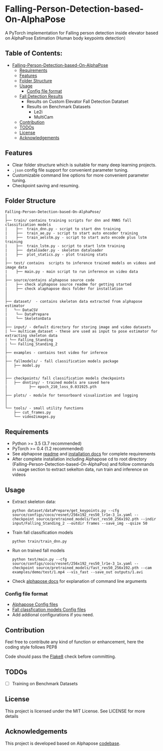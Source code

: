 # Falling-Person-Detection-based-On-AlphaPose
A PyTorch implementation for Falling person detection inside elevator based on AlphaPose Estimation (Human body keypoints detection)

<!-- @import "[TOC]" {cmd="toc" depthFrom=1 depthTo=6 orderedList=false} -->

<!-- code_chunk_output -->
## Table of Contents:
* [Falling-Person-Detection-based-On-AlphaPose](#Falling-Person-Detection-based-On-AlphaPose)
	* [Requirements](#requirements)
	* [Features](#features)
	* [Folder Structure](#folder-structure)
	* [Usage](#usage)
		* [Config file format](#config-file-format)
    * [Fall Detection Results](#Inference)
      * Results on Custom Elevator Fall Detection Datatset
      * Results on Benchmark Datasets 
        * Le2i
        * MultiCam
    * [Contribution](#contribution)
    * [TODOs](#todos)
    * [License](#license)
    * [Acknowledgements](#acknowledgements)

<!-- /code_chunk_output -->


## Features
* Clear folder structure which is suitable for many deep learning projects.
* `.json` config file support for convenient parameter tuning.
* Customizable command line options for more convenient parameter tuning.
* Checkpoint saving and resuming.

## Folder Structure
  ```
  Falling-Person-Detection-based-On-AlphaPose/
  │
  ├── train/ contains training scripts for dnn and RNNS fall classification models
  |    ├──  train_dnn.py - script to start dnn training
  |    ├──  train_ae.py - script to start auto encoder training
  |    ├──  train_aelstm.py - script to start auto encode plus lstm training
  |    ├──  train_lstm.py - script to start lstm training
  |    ├──  dataloader.py - skeleton dataloader
  |    ├──  plot_statics.py - plot training stats 
  |
  ├── test/ contains  scripts to inference trained models on videos and image data
  |    ├── main.py - main script to run inference on video data
  |
  ├── source/contains alphapose source code  
  |    ├── check alphapose source readme for getting started
  |    ├── check alaphapose docs folder for installation 
  │
  │
  ├── dataset/  - contains skeleton data extracted from alphapose estimator 
  │   └── DataCSV
  |    └── DataPrepare 
  |    └── SkeletonData
  │
  ├── input/ - default directory for storing image and video datasets
  |	└── multicam_dataset - these are used as input to pose estimator for extracting skeleton data
  |	└── Falling_Standing
  |	└── Falling_Standing_2
  │
  ├── examples - contains test video for inferece 
  |
  ├── fallmodels/ - fall classification models package
  │   ├── model.py
  │     
  │
  ├── checkpoints/ fall classification models checkpoints
  │   ├── dnntiny/ - trained models are saved here
  |          ├── epoch_210_loss_0.031925.pth
  │
  ├── plots/ - module for tensorboard visualization and logging
  │   
  │  
  └── tools/ - small utility functions
      ├── cut_frames.py
      └── video2images.py
  ```
## Requirements
* Python >= 3.5 (3.7 recommended)
* PyTorch >= 0.4 (1.2 recommended)
* See alphapose [readme](https://github.com/rashidch/Falling-Person-Detection-based-On-AlphaPose/tree/main/source) 
	and [installation docs](https://github.com/rashidch/Falling-Person-Detection-based-On-AlphaPose/blob/main/source/docs/INSTALL.md) for complete requirements
* After complete installation including Alphapose cd to root directory (Falling-Person-Detection-based-On-AlphaPos) and follow commands in usage section to extract sekelton data, run train and inference on videos
	
## Usage

* Extract skeleton data:
  ```
  python dataset/dataPrepare/get_keypoints.py --cfg source/configs/coco/resnet/256x192_res50_lr1e-3_1x.yaml --checkpoint source/pretrained_models/fast_res50_256x192.pth --indir input/Falling_Standing_2 --outdir frames --save_img --qsize 50
  ```
* Train fall classification models
  ```
  python train/train_dnn.py
  ```
* Run on trained fall models
  ```
  python test/main.py --cfg source/configs/coco/resnet/256x192_res50_lr1e-3_1x.yaml --checkpoint source/pretrained_models/fast_res50_256x192.pth --cam examples/demo/test/1.mp4 --vis_fast --save_out outputs/1.avi
  ```
* Check [alphapose docs](https://github.com/rashidch/Falling-Person-Detection-based-On-AlphaPose/blob/main/source/docs/run.md) for explanation of command line arguments 

### Config file format
* [Alphapose Config files ](https://github.com/rashidch/Falling-Person-Detection-based-On-AlphaPose/blob/main/source/configs/coco/resnet/256x192_res50_lr1e-3_1x.yaml)
* [Fall classfication models Config files ](https://github.com/rashidch/Falling-Person-Detection-based-On-AlphaPose/tree/main/test/classifier_config)
* Add addional configurations if you need.



## Contribution
Feel free to contribute any kind of function or enhancement, here the coding style follows PEP8

Code should pass the [Flake8](http://flake8.pycqa.org/en/latest/) check before committing.

## TODOs

- [ ] Training on Benchmark Datasets


## License
This project is licensed under the MIT License. See  LICENSE for more details


## Acknowledgements
This project is developed based on Alphapose [codebase](https://github.com/MVIG-SJTU/AlphaPose).


